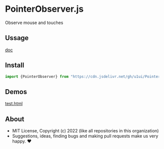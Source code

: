 # PointerObserver.js
Observe mouse and touches

## Ussage

[doc](https://doc.deno.land/https://cdn.jsdelivr.net/gh/u1ui/PointerObserver.js@1.0.0/PointerObserver.js)

## Install

```js
import {PointerObserver} from "https://cdn.jsdelivr.net/gh/u1ui/PointerObserver.js@1.0.0/PointerObserver.min.js"
```

## Demos

[test.html](https://raw.githack.com/u1ui/PointerObserver.js/main/tests/test.html)  

## About

- MIT License, Copyright (c) 2022 <u1> (like all repositories in this organization) <br>
- Suggestions, ideas, finding bugs and making pull requests make us very happy. ♥

